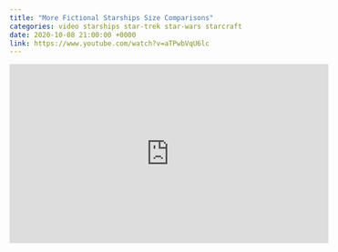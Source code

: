 ```yaml
---
title: "More Fictional Starships Size Comparisons"
categories: video starships star-trek star-wars starcraft
date: 2020-10-08 21:00:00 +0000
link: https://www.youtube.com/watch?v=aTPwbVqU6lc
---
```

<div><iframe width="560" height="315" src="https://www.youtube-nocookie.com/embed/aTPwbVqU6lc" frameborder="0" allow="accelerometer; autoplay; clipboard-write; encrypted-media; gyroscope; picture-in-picture" allowfullscreen></iframe></div>